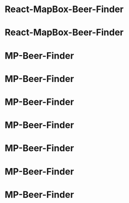 # React-MapBox-Beer-Finder
# React-MapBox-Beer-Finder
# MP-Beer-Finder
# MP-Beer-Finder
# MP-Beer-Finder
# MP-Beer-Finder
# MP-Beer-Finder
# MP-Beer-Finder
# MP-Beer-Finder
